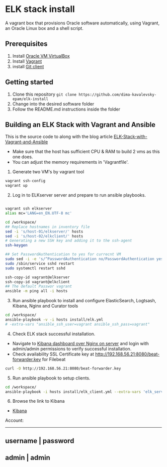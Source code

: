 ELK stack install
=================

A vagrant box that provisions Oracle software automatically, using Vagrant, an Oracle Linux box and a shell script.

## Prerequisites
1. Install [Oracle VM VirtualBox](https://www.virtualbox.org/wiki/Downloads)
2. Install [Vagrant](https://vagrantup.com/)
3. install [Git client](https://git-scm.com/download/gui/windows)

## Getting started
1. Clone this repository `git clone https://github.com/dima-kavalevsky-epam/elk-install`
2. Change into the desired software folder
3. Follow the README.md instructions inside the folder

## Building an ELK Stack with Vagrant and Ansible

This is the source code to along with the blog article [ELK-Stack-with-Vagrant-and-Ansible](http://xplordat.com/2017/12/12/elk-stack-with-vagrant-and-ansible/)

* Make sure that the host has sufficient CPU & RAM to build 2 vms as this one does.
* You can adjust the memory requirements in 'Vagrantfile'.

1. Generate two VM's by vagrant tool 
```sh
vagrant ssh-config
vagrant up 
```

2. Log in to ELKserver server and prepare to run ansible playbooks.

```sh

vagrant ssh elkserver
alias mc='LANG=en_EN.UTF-8 mc'

cd /workspace/
## Replace hostnames in inventory file
sed -i 's/host-01/elkserver/' hosts
sed -i 's/host-02/elkclient/' hosts
# Generating a new SSH key and adding it to the ssh-agent
ssh-keygen 

## Set PasswordAuthentication to yes for currecnt VM
sudo sed -i -e 's/^PasswordAuthentication no/PasswordAuthentication yes/' -e 's/^#PasswordAuthentication yes/PasswordAuthentication yes/' /etc/ssh/sshd_config
sudo /sbin/service sshd restart
sudo systemctl restart sshd

ssh-copy-id vagrant@elkserver
ssh-copy-id vagrant@elkclient
## The default Passwor vagrant
ansible -m ping all -i hosts
```

3. Run ansible playbook to install and configure ElasticSearch, Logtsash, Kibana, Nginx and Curator tools

```sh
cd /workspace/
ansible-playbook -v -i hosts install/elk.yml 
# -extra-vars "ansible_ssh_user=vagrant ansible_ssh_pass=vagrant"
```

4. Check ELK stack successful installation.

- Navigate to [Kibana dashboard over Nginx on server](http://192.168.56.21:80) and login with admin/admin permissions to verify successful installation.
- Check availability  SSL Certificate key at http://192.168.56.21:8080/beat-forwarder.key for Filebeat

```sh
curl -O http://192.168.56.21:8080/beat-forwarder.key
```


5. Run ansible playbook to setup clients.

```sh
cd /workspace/
ansible-playbook -i hosts install/elk_client.yml --extra-vars 'elk_server=192.168.56.21'
```

6. Browse the link to Kibana

- [Kibana](http://192.168.56.21:80)

Account: 

-------------
username | password 
------------
admin | admin
-------------